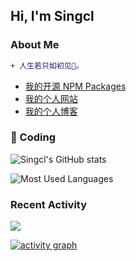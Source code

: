 ## Hi, I'm Singcl

### About Me

```diff
+ 人生若只如初见🍁。
```

-   [我的开源 NPM Packages](https://www.npmjs.com/settings/singcl/packages)
-   [我的个人网站](https://imcoco.top)
-   [我的个人博客](https://singcl.github.io/)

### 🔰 Coding

![Singcl's GitHub stats](https://github-readme-stats.vercel.app/api?username=singcl&show_icons=true&hide_border=true&cache_seconds=1900)

![Most Used Languages](https://github-readme-stats.vercel.app/api/top-langs/?username=singcl&hide_border=true&layout=compact&langs_count=100&hide=HTML,TeX,Roff,Makefile,CSS,Gherkin,PHP,Perl)

### Recent Activity

![](https://github-profile-summary-cards.vercel.app/api/cards/profile-details?username=singcl&hide_border=true)

[![activity graph](https://activity-graph.herokuapp.com/graph?username=singcl&theme=github-light&hide_border=true)](https://github.com/ashutosh00710/github-readme-activity-graph&hide_border=true)
